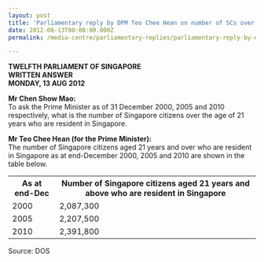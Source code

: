 ```yaml
---
layout: post
title: 'Parliamentary reply by DPM Teo Chee Hean on number of SCs over the age of 21 years who are resident in Singapore'
date: 2012-08-13T00:00:00.000Z
permalink: /media-centre/parliamentary-replies/parliamentary-reply-by-dpm-teo-chee-hean-on-13-aug-2012-1/

---
```



**TWELFTH PARLIAMENT OF SINGAPORE  
WRITTEN ANSWER  
MONDAY, 13 AUG 2012**  

**Mr Chen Show Mao:**  
To ask the Prime Minister as of 31 December 2000, 2005 and 2010 respectively, what is the number of Singapore citizens over the age of 21 years who are resident in Singapore. 

**Mr Teo Chee Hean (for the Prime Minister):**    
The number of Singapore citizens aged 21 years and over who are resident in 
Singapore as at end-December 2000, 2005 and 2010 are shown in the table below. 

<table class="table-h">  <tr>    <th>As at end-Dec</th>   <th>Number of Singapore citizens aged 21 years and above who are resident in Singapore</th>  </tr>   <tr>    <td>2000</td>    <td>2,087,300</td>  </tr>
<tr>    <td>2005</td>    <td>2,207,500</td>  </tr>
<tr>    <td>2010</td>    <td>2,391,800</td>  </tr>

</table>

Source: DOS



